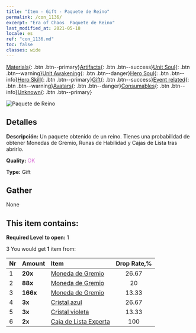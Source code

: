 ```yaml
---
title: "Item - Gift - Paquete de Reino"
permalink: /con_1136/
excerpt: "Era of Chaos  Paquete de Reino"
last_modified_at: 2021-05-18
locale: es
ref: "con_1136.md"
toc: false
classes: wide
---
```

 [Materials](/ItemsES/){: .btn .btn--primary}[Artifacts](/ItemsES/Artifacts/){: .btn .btn--success}[Unit Soul](/ItemsES/UnitSoul/){: .btn .btn--warning}[Unit Awakening](/ItemsES/UnitAwakening/){: .btn .btn--danger}[Hero Soul](/ItemsES/HeroSoul/){: .btn .btn--info}[Hero Skill](/ItemsES/HeroSkill/){: .btn .btn--primary}[Gift](/ItemsES/Gift/){: .btn .btn--success}[Event related](/ItemsES/Events/){: .btn .btn--warning}[Avatars](/ItemsES/Avatars/){: .btn .btn--danger}[Consumables](/ItemsES/Consumables/){: .btn .btn--info}[Unknown](/ItemsES/Unknown/){: .btn .btn--primary}

 ![Paquete de Reino](/images/t/i_907002.png)

## Detalles
 **Descripción:** Un paquete obtenido de un reino. Tienes una probabilidad de obtener Monedas de Gremio, Runas de Habilidad y Cajas de Lista tras abrirlo.

 **Quality:** <span style="color: #DA70D6">OK</span>

 **Type:** Gift

## Gather

  None

## This item contains:

 **Required Level to open:** 1

 3 You would get **1** item  from:

  | Nr | Amount |     Item    | Drop Rate,% |
  |:---|:-------|:------------|:---------:|
  | 1 |  **20x** | [Moneda de Gremio](/ItemsES/con_896/) | 26.67 | 
  | 2 |  **88x** | [Moneda de Gremio](/ItemsES/con_896/) | 20 | 
  | 3 |  **166x** | [Moneda de Gremio](/ItemsES/con_896/) | 13.33 | 
  | 4 |  **3x** | [Cristal azul](/ItemsES/con_716/) | 26.67 | 
  | 5 |  **3x** | [Cristal violeta](/ItemsES/con_720/) | 13.33 | 
  | 6 |  **2x** | [Caja de Lista Experta](/ItemsES/con_767/) | 100 | 
